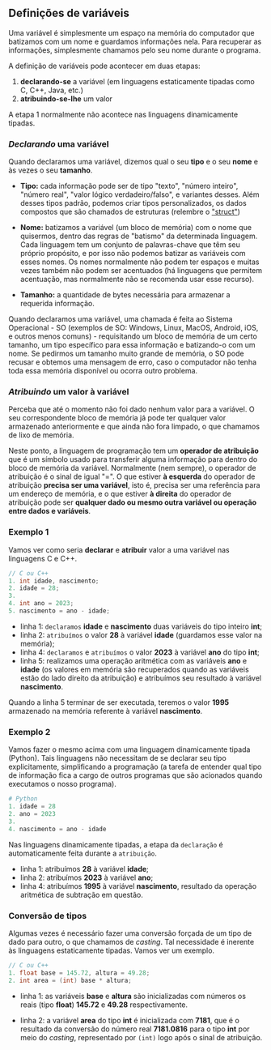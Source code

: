 ## **Definições de variáveis**

Uma variável é simplesmente um espaço na memória do computador que batizamos com um nome e guardamos informações nela. Para recuperar as informações, simplesmente chamamos pelo seu nome durante o programa.

A definição de variáveis pode acontecer em duas etapas:

1. **declarando-se** a variável (em linguagens estaticamente tipadas como C, C++, Java, etc.)
2. **atribuindo-se-lhe** um valor

A etapa 1 normalmente não acontece nas linguagens dinamicamente tipadas.

### **_Declarando_ uma variável**

Quando declaramos uma variável, dizemos qual o seu **tipo** e o seu **nome** e às vezes o seu **tamanho**.

- **Tipo:** cada informação pode ser de tipo "texto", "número inteiro", "número real", "valor lógico verdadeiro/falso", e variantes desses. Além desses tipos padrão, podemos criar tipos personalizados, os dados compostos que são chamados de estruturas (relembre o ["struct"](./linguagem-de-programacao#linguagem-estruturada))

- **Nome:** batizamos a variável (um bloco de memória) com o nome que quisermos, dentro das regras de "batismo" da determinada linguagem. Cada linguagem tem um conjunto de palavras-chave que têm seu próprio propósito, e por isso não podemos batizar as variáveis com esses nomes. Os nomes normalmente não podem ter espaços e muitas vezes também não podem ser acentuados (há linguagens que permitem acentuação, mas normalmente não se recomenda usar esse recurso).

- **Tamanho:** a quantidade de bytes necessária para armazenar a requerida informação.

Quando declaramos uma variável, uma chamada é feita ao Sistema Operacional - SO (exemplos de SO: Windows, Linux, MacOS, Android, iOS, e outros menos comuns) - requisitando um bloco de memória de um certo tamanho, um tipo específico para essa informação e batizando-o com um nome. Se pedirmos um tamanho muito grande de memória, o SO pode recusar e obtemos uma mensagem de erro, caso o computador não tenha toda essa memória disponível ou ocorra outro problema.

### **_Atribuindo_ um valor à variável**

Perceba que até o momento não foi dado nenhum valor para a variável. O seu correspondente bloco de memória já pode ter qualquer valor armazenado anteriormente e que ainda não fora limpado, o que chamamos de lixo de memória.

Neste ponto, a linguagem de programação tem um **operador de atribuição** que é um símbolo usado para transferir alguma informação para dentro do bloco de memória da variável. Normalmente (nem sempre), o operador de atribuição é o sinal de igual "=". O que estiver **à esquerda** do operador de atribuição **precisa ser uma variável**, isto é, precisa ser uma referência para um endereço de memória, e o que estiver **à direita** do operador de atribuição pode ser **qualquer dado ou mesmo outra variável ou operação entre dados e variáveis**.

### **Exemplo 1**

Vamos ver como seria **declarar** e **atribuir** valor a uma variável nas linguagens C e C++.

```C
// C ou C++
1. int idade, nascimento;
2. idade = 28;
3.
4. int ano = 2023;
5. nascimento = ano - idade;
```

- linha 1: `declaramos` **idade** e **nascimento** duas variáveis do tipo inteiro **int**;
- linha 2: `atribuímos` o valor **28** à variável **idade** (guardamos esse valor na memória);
- linha 4: `declaramos` e `atribuímos` o valor **2023** à variável **ano** do tipo **int**;
- linha 5: realizamos uma operação aritmética com as variáveis **ano** e **idade** (os valores em memória são recuperados quando as variáveis estão do lado direito da atribuição) e atribuímos seu resultado à variável **nascimento**.

Quando a linha 5 terminar de ser executada, teremos o valor **1995** armazenado na memória referente à variável **nascimento**.

### **Exemplo 2**

Vamos fazer o mesmo acima com uma linguagem dinamicamente tipada (Python). Tais linguagens não necessitam de se declarar seu tipo explicitamente, simplificando a programação (a tarefa de entender qual tipo de informação fica a cargo de outros programas que são acionados quando executamos o nosso programa).

```python
# Python
1. idade = 28
2. ano = 2023
3.
4. nascimento = ano - idade
```

Nas linguagens dinamicamente tipadas, a etapa da `declaração` é automaticamente feita durante a `atribuição`.

- linha 1: atribuímos **28** à variável **idade**;
- linha 2: atribuímos **2023** à variável **ano**;
- linha 4: atribuímos **1995** à variável **nascimento**, resultado da operação aritmética de subtração em questão.


### **Conversão de tipos**

Algumas vezes é necessário fazer uma conversão forçada de um tipo de dado para outro, o que chamamos de _casting_. Tal necessidade é inerente às linguagens estaticamente tipadas. Vamos ver um exemplo.

```c
// C ou C++
1. float base = 145.72, altura = 49.28;
2. int area = (int) base * altura;
```

- linha 1: as variáveis **base** e **altura** são inicializadas com números os reais (tipo **float**) **145.72** e **49.28** respectivamente.

- linha 2: a variável **area** do tipo **int** é inicializada com **7181**, que é o resultado da conversão do número real **7181.0816** para o tipo **int** por meio do _casting_, representado por `(int)` logo após o sinal de atribuição.
